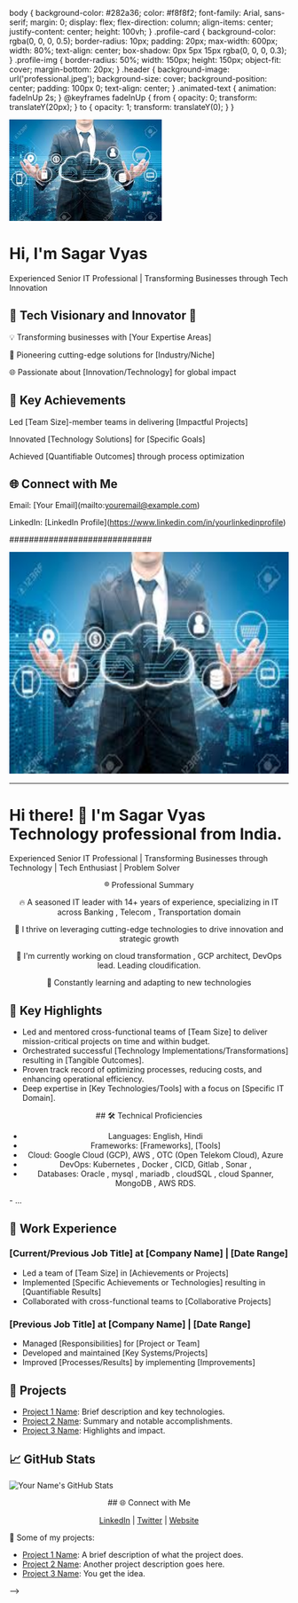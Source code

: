 body { background-color: #282a36; color: #f8f8f2; font-family: Arial, sans-serif; margin: 0; display: flex; flex-direction: column; align-items: center; justify-content: center; height: 100vh; } .profile-card { background-color: rgba(0, 0, 0, 0.5); border-radius: 10px; padding: 20px; max-width: 600px; width: 80%; text-align: center; box-shadow: 0px 5px 15px rgba(0, 0, 0, 0.3); } .profile-img { border-radius: 50%; width: 150px; height: 150px; object-fit: cover; margin-bottom: 20px; } .header { background-image: url('professional.jpeg'); background-size: cover; background-position: center; padding: 100px 0; text-align: center; } .animated-text { animation: fadeInUp 2s; } @keyframes fadeInUp { from { opacity: 0; transform: translateY(20px); } to { opacity: 1; transform: translateY(0); } }

![Profile Picture](Professional.jpeg)

Hi, I'm Sagar Vyas
==================

Experienced Senior IT Professional | Transforming Businesses through Tech Innovation

🚀 Tech Visionary and Innovator 🌟
----------------------------------

💡 Transforming businesses with \[Your Expertise Areas\]

🚀 Pioneering cutting-edge solutions for \[Industry/Niche\]

🌐 Passionate about \[Innovation/Technology\] for global impact

💼 Key Achievements
-------------------

Led \[Team Size\]-member teams in delivering \[Impactful Projects\]

Innovated \[Technology Solutions\] for \[Specific Goals\]

Achieved \[Quantifiable Outcomes\] through process optimization

🌐 Connect with Me
------------------

Email: \[Your Email\](mailto:youremail@example.com)

LinkedIn: \[LinkedIn Profile\](https://www.linkedin.com/in/yourlinkedinprofile)



#############################

<div align="center">
  <img src="professional.jpeg" width="800" height="400" alt="Header Image">
</div>

---

# Hi there! 👋 I'm Sagar Vyas Technology professional from India.

Experienced Senior IT Professional | Transforming Businesses through Technology | Tech Enthusiast | Problem Solver

<div align="center">
  
® Professional Summary

🔥 A seasoned IT leader with 14+ years of experience, specializing in IT across Banking , Telecom , Transportation domain

🚀 I thrive on leveraging cutting-edge technologies to drive innovation and strategic growth

🔭 I'm currently working on cloud transformation , GCP architect, DevOps lead. Leading cloudification.

🌱 Constantly learning and adapting to new technologies

</div>

## 💼 Key Highlights

- Led and mentored cross-functional teams of [Team Size] to deliver mission-critical projects on time and within budget.
- Orchestrated successful [Technology Implementations/Transformations] resulting in [Tangible Outcomes].
- Proven track record of optimizing processes, reducing costs, and enhancing operational efficiency.
- Deep expertise in [Key Technologies/Tools] with a focus on [Specific IT Domain].

<div align="center">
## 🛠️ Technical Proficiencies

- Languages: English, Hindi
- Frameworks: [Frameworks], [Tools]
- Cloud: Google Cloud (GCP), AWS , OTC (Open Telekom Cloud), Azure
- DevOps: Kubernetes , Docker , CICD, Gitlab , Sonar ,
- Databases: Oracle , mysql , mariadb , cloudSQL , cloud Spanner, MongoDB , AWS RDS.

</div>
- ...

## 💼 Work Experience

### [Current/Previous Job Title] at [Company Name] | [Date Range]

- Led a team of [Team Size] in [Achievements or Projects]
- Implemented [Specific Achievements or Technologies] resulting in [Quantifiable Results]
- Collaborated with cross-functional teams to [Collaborative Projects]

### [Previous Job Title] at [Company Name] | [Date Range]

- Managed [Responsibilities] for [Project or Team]
- Developed and maintained [Key Systems/Projects]
- Improved [Processes/Results] by implementing [Improvements]

## 🚀 Projects

- [Project 1 Name](https://github.com/yourusername/project1): Brief description and key technologies.
- [Project 2 Name](https://github.com/yourusername/project2): Summary and notable accomplishments.
- [Project 3 Name](https://github.com/yourusername/project3): Highlights and impact.

## 📈 GitHub Stats

![Your Name's GitHub Stats](https://github-readme-stats.vercel.app/api?username=yourusername&show_icons=true&theme=dark)


<div align="center">
## 🌐 Connect with Me

[LinkedIn](https://www.linkedin.com/in/yourlinkedinprofile) | [Twitter](https://twitter.com/yourtwitterhandle) | [Website](https://yourportfolio.com)
</div>

🚀 Some of my projects:

- [Project 1 Name](https://github.com/yourusername/project1): A brief description of what the project does.
- [Project 2 Name](https://github.com/yourusername/project2): Another project description goes here.
- [Project 3 Name](https://github.com/yourusername/project3): You get the idea.


-->

